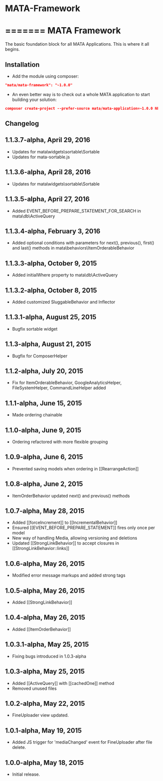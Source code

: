 # MATA-Framework

=======
MATA Framework
==========================================

The basic foundation block for all MATA Applications. This is where it all begins.


Installation
------------

- Add the module using composer:

```json
"mata/mata-framework": "~1.0.0"
```

- An even better way is to check out a whole MATA application to start building your solution:
```json
composer create-project --prefer-source mata/mata-application=~1.0.0 NEW_PROJECT_NAME
```


Changelog
---------

## 1.1.3.7-alpha, April 29, 2016

- Updates for mata\widgets\sortable\Sortable
- Updates for mata-sortable.js

## 1.1.3.6-alpha, April 28, 2016

- Updates for mata\widgets\sortable\Sortable

## 1.1.3.5-alpha, April 27, 2016

- Added EVENT_BEFORE_PREPARE_STATEMENT_FOR_SEARCH in mata\db\ActiveQuery

## 1.1.3.4-alpha, February 3, 2016

- Added optional conditions with parameters for next(), previous(), first() and last() methods in mata\behaviors\ItemOrderableBehavior

## 1.1.3.3-alpha, October 9, 2015

- Added initialWhere property to mata\db\ActiveQuery

## 1.1.3.2-alpha, October 8, 2015

- Added customized SluggableBehavior and Inflector

## 1.1.3.1-alpha, August 25, 2015

- Bugfix sortable widget

## 1.1.3-alpha, August 21, 2015

- Bugfix for ComposerHelper

## 1.1.2-alpha, July 20, 2015

- Fix for ItemOrderableBehavior, GoogleAnalyticsHelper, FileSystemHelper, CommandLineHelper added

## 1.1.1-alpha, June 15, 2015

- Made ordering chainable

## 1.1.0-alpha, June 9, 2015

- Ordering refactored with more flexible grouping

## 1.0.9-alpha, June 6, 2015

- Prevented saving models when ordering in [[RearrangeAction]]

## 1.0.8-alpha, June 2, 2015

- ItemOrderBehavior updated next() and previous() methods

## 1.0.7-alpha, May 28, 2015

- Added [[forceIncrement]] to [[IncrementalBehavior]]
- Ensured [[EVENT_BEFORE_PREPARE_STATEMENT]] fires only once per model
- New way of handling Media, allowing versioning and deletions
- Updated [[StrongLinkBehavior]] to accept closures in [[StrongLinkBehavior::links]]


## 1.0.6-alpha, May 26, 2015

- Modified error message markups and added strong tags

## 1.0.5-alpha, May 26, 2015

- Added [[StrongLinkBehavior]]

## 1.0.4-alpha, May 26, 2015

- Added [[ItemOrderBehavior]]

## 1.0.3.1-alpha, May 25, 2015

- Fixing bugs introduced in 1.0.3-alpha

## 1.0.3-alpha, May 25, 2015

- Added [[ActiveQuery]] with [[cachedOne]] method
- Removed unused files

## 1.0.2-alpha, May 22, 2015

- FineUploader view updated.

## 1.0.1-alpha, May 19, 2015

- Added JS trigger for 'mediaChanged' event for FineUploader after file delete.

## 1.0.0-alpha, May 18, 2015

- Initial release.
